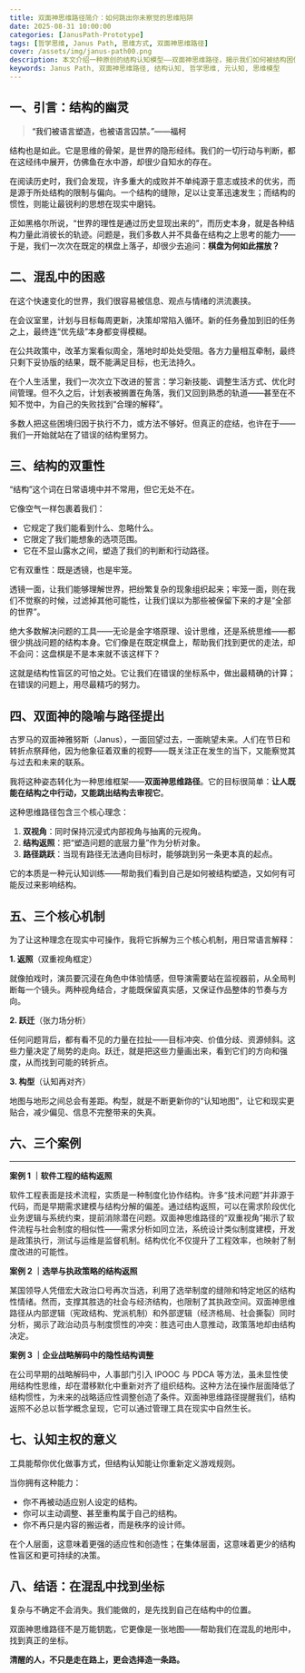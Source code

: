 ```yaml
---
title: 双面神思维路径简介：如何跳出你未察觉的思维陷阱
date: 2025-08-31 10:00:00
categories: [JanusPath-Prototype]
tags: [哲学思维, Janus Path, 思维方式, 双面神思维路径]
cover: /assets/img/janus-path00.png
description: 本文介绍一种原创的结构认知模型——双面神思维路径，揭示我们如何被结构困住，又如何通过返照思维跳出困局，适用于哲学思辨、组织治理与个人成长。
keywords: Janus Path, 双面神思维路径, 结构认知, 哲学思维, 元认知, 思维模型
---
```


## **一、**<font style="color:#0e0e0e;">引言：结构的幽灵</font>

> <font style="color:#0e0e0e;">“我们被语言塑造，也被语言囚禁。”——福柯</font>

<font style="color:#0e0e0e;"></font>

<font style="color:#0e0e0e;">结构也是如此。它是思维的骨架，是世界的隐形经纬。我们的一切行动与判断，都在这经纬中展开，仿佛鱼在水中游，却很少自知水的存在。
</font>

<font style="color:#0e0e0e;">在阅读历史时，我们会发现，许多重大的成败并不单纯源于意志或技术的优劣，而是源于所处结构的限制与偏向。一个结构的缝隙，足以让变革迅速发生；而结构的惯性，则能让最锐利的思想在现实中磨钝。</font>

<font style="color:#0e0e0e;"></font>

<font style="color:#0e0e0e;">正如黑格尔所说，“世界的理性是通过历史显现出来的”，而历史本身，就是各种结构力量此消彼长的轨迹。问题是，我们多数人并不具备在结构之上思考的能力——于是，我们一次次在既定的棋盘上落子，却很少去追问：</font>**<font style="color:#0e0e0e;">棋盘为何如此摆放？</font>**

**<font style="color:#0e0e0e;"></font>**

## **二、混乱中的困惑**<font style="color:#0e0e0e;">

</font>
<font style="color:#0e0e0e;">在这个快速变化的世界，我们很容易被信息、观点与情绪的洪流裹挟。</font>

<font style="color:#0e0e0e;"></font>

<font style="color:#0e0e0e;">在会议室里，计划与目标每周更新，决策却常陷入循环。新的任务叠加到旧的任务之上，最终连“优先级”本身都变得模糊。
</font>

<font style="color:#0e0e0e;">在公共政策中，改革方案看似周全，落地时却处处受阻。各方力量相互牵制，最终只剩下妥协版的结果，既不能满足目标，也无法持久。
</font>

<font style="color:#0e0e0e;">在个人生活里，我们一次次立下改进的誓言：学习新技能、调整生活方式、优化时间管理。但不久之后，计划表被搁置在角落，我们又回到熟悉的轨道——甚至在不知不觉中，为自己的失败找到“合理的解释”。
</font>

<font style="color:#0e0e0e;">多数人把这些困境归因于执行不力，或方法不够好。但真正的症结，也许在于——我们一开始就站在了</font>错误的结构<font style="color:#0e0e0e;">里努力。</font>

## **三、结构的双重性**

<font style="color:#0e0e0e;"></font>

<font style="color:#0e0e0e;">“结构”这个词在日常语境中并不常用，但它无处不在。</font>

<font style="color:#0e0e0e;"></font>

<font style="color:#0e0e0e;">它像空气一样包裹着我们：</font>

- <font style="color:#0e0e0e;">它规定了我们能看到什么、忽略什么。</font>
- <font style="color:#0e0e0e;">它限定了我们能想象的选项范围。</font>
- <font style="color:#0e0e0e;">它在不显山露水之间，塑造了我们的判断和行动路径。</font>

<font style="color:#0e0e0e;"></font>

<font style="color:#0e0e0e;">它有双重性：既是透镜，也是牢笼。</font>

<font style="color:#0e0e0e;"></font>

<font style="color:#0e0e0e;">透镜一面，让我们能够理解世界，把纷繁复杂的现象组织起来；牢笼一面，则在我们不觉察的时候，过滤掉其他可能性，让我们误以为那些被保留下来的才是“全部的世界”。
</font>

<font style="color:#0e0e0e;">绝大多数解决问题的工具——无论是金字塔原理、设计思维，还是系统思维——都很少挑战问题的结构本身。它们像是在既定棋盘上，帮助我们找到更优的走法，却不会问：这盘棋是不是本来就不该这样下？</font>

<font style="color:#0e0e0e;"></font>

<font style="color:#0e0e0e;">这就是结构性盲区的可怕之处。它让我们在错误的坐标系中，做出最精确的计算；在错误的问题上，用尽最精巧的努力。</font>

## **四、双面神的隐喻与路径提出**<font style="color:#0e0e0e;">

</font>
<font style="color:#0e0e0e;">古罗马的双面神雅努斯（Janus），一面回望过去，一面眺望未来。人们在节日和转折点祭拜他，因为他象征着双重的视野——既关注正在发生的当下，又能察觉其与过去和未来的联系。</font>

<font style="color:#0e0e0e;"></font>

<font style="color:#0e0e0e;">我将这种姿态转化为一种思维框架——</font>**双面神思维路径**<font style="color:#0e0e0e;">。它的目标很简单：</font>**让人既能在结构之中行动，又能跳出结构去审视它**<font style="color:#0e0e0e;">。</font>

<font style="color:#0e0e0e;"></font>

<font style="color:#0e0e0e;">这种思维路径包含三个核心理念：</font>

1. **双视角**<font style="color:#0e0e0e;">：同时保持沉浸式内部视角与抽离的元视角。</font>
2. **结构返照**<font style="color:#0e0e0e;">：把“塑造问题的底层力量”作为分析对象。</font>
3. **路径跳跃**<font style="color:#0e0e0e;">：当现有路径无法通向目标时，能够跳到另一条更本真的起点。</font>

<font style="color:#0e0e0e;"></font>

<font style="color:#0e0e0e;">它的本质是一种元认知训练——帮助我们看到自己是如何被结构塑造，又如何有可能反过来影响结构。</font>

<font style="color:#0e0e0e;"></font>

## **五、三个核心机制**<font style="color:#0e0e0e;">

</font>
<font style="color:#0e0e0e;">为了让这种理念在现实中可操作，我将它拆解为三个核心机制，用日常语言解释：</font>

<font style="color:#0e0e0e;"></font>

**1. 返照**<font style="color:#0e0e0e;">（双重视角框定）</font>

<font style="color:#0e0e0e;">就像拍戏时，演员要沉浸在角色中体验情感，但导演需要站在监视器前，从全局判断每一个镜头。两种视角结合，才能既保留真实感，又保证作品整体的节奏与方向。</font>

<font style="color:#0e0e0e;"></font>

**2. 跃迁**<font style="color:#0e0e0e;">（张力场分析）</font>

<font style="color:#0e0e0e;">任何问题背后，都有看不见的力量在拉扯——目标冲突、价值分歧、资源倾斜。这些力量决定了局势的走向。跃迁，就是把这些力量画出来，看到它们的方向和强度，从而找到可能的转折点。
</font>

**3. 构型**<font style="color:#0e0e0e;">（认知再对齐）</font>

<font style="color:#0e0e0e;">地图与地形之间总会有差距。构型，就是不断更新你的“认知地图”，让它和现实更贴合，减少偏见、信息不完整带来的失真。</font>

<font style="color:#0e0e0e;"></font>

## **六、三个案例**

---

**案例 1 ｜软件工程的结构返照**

软件工程表面是技术流程，实质是一种制度化协作结构。许多“技术问题”并非源于代码，而是早期需求建模与结构分解的偏差。通过结构返照，可以在需求阶段优化业务逻辑与系统约束，提前消除潜在问题。双面神思维路径的“双重视角”揭示了软件流程与社会制度的相似性——需求分析如同立法，系统设计类似制度建模，开发是政策执行，测试与运维是监督机制。结构优化不仅提升了工程效率，也映射了制度改进的可能性。

**案例 2 ｜选举与执政策略的结构返照**

某国领导人凭借宏大政治口号再次当选，利用了选举制度的缝隙和特定地区的结构性情绪。然而，支撑其胜选的社会与经济结构，也限制了其执政空间。双面神思维路径从内部逻辑（宪政结构、党派机制）和外部逻辑（经济格局、社会撕裂）同时分析，揭示了政治动员与制度惯性的冲突：胜选可由人意推动，政策落地却由结构决定。

**案例 3 ｜企业战略解码中的隐性结构调整**

在公司早期的战略解码中，人事部门引入 IPOOC 与 PDCA 等方法，虽未显性使用结构性思维，却在潜移默化中重新对齐了组织结构。这种方法在操作层面降低了结构惯性，为未来的战略适应性调整创造了条件。双面神思维路径提醒我们，结构返照不必总以哲学概念呈现，它可以通过管理工具在现实中自然生长。

<font style="color:#0e0e0e;"></font>

## **七、认知主权的意义**<font style="color:#0e0e0e;">

</font>
<font style="color:#0e0e0e;">工具能帮你优化做事方式，但结构认知能让你重新定义游戏规则。</font>

<font style="color:#0e0e0e;"></font>

<font style="color:#0e0e0e;">当你拥有这种能力：</font>

- <font style="color:#0e0e0e;">你不再被动适应别人设定的结构。</font>
- <font style="color:#0e0e0e;">你可以主动调整、甚至重构属于自己的结构。</font>
- <font style="color:#0e0e0e;">你不再只是内容的搬运者，而是秩序的设计师。
  </font>

<font style="color:#0e0e0e;">在个人层面，这意味着更强的适应性和创造性；在集体层面，这意味着更少的结构性盲区和更可持续的决策。</font>

<font style="color:#0e0e0e;"></font>

## **八、结语：在混乱中找到坐标**

<font style="color:#0e0e0e;"></font>

<font style="color:#0e0e0e;">复杂与不确定不会消失。我们能做的，是先找到自己在结构中的位置。
</font>

<font style="color:#0e0e0e;">双面神思维路径不是万能钥匙，它更像是一张地图——帮助我们在混乱的地形中，找到真正的坐标。
</font>

**清醒的人，不只是走在路上，更会选择造一条路。**

<font style="color:#0e0e0e;"></font>

